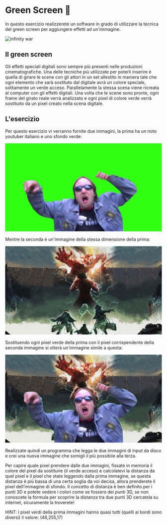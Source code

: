 # Green Screen :motor_scooter:

In questo esercizio realizzerete un software in grado di utilizzare la tecnica del green screen per aggiungere effetti ad un'immagine.


![infinity war](https://australianimage.com.au/wp-content/uploads/2019/06/green-screen-1.jpg)


## Il green screen

Gli effetti speciali digitali sono sempre più presenti nelle produzioni cinematografiche. Una delle tecniche più utilizzate per poterli inserire è quella di girare le scene con gli attori in un set allestito in maniera tale che ogni elemento che sarà sostituto dal digitale avrà un colore speciale, solitamente un verde acceso. Parallelamente la stessa scena viene ricreata al computer con gli effetti digitali. Una volta che le scene sono pronte, ogni frame del girato reale verrà analizzato e ogni pixel di colore verde verrà sostituito da un pixel creato nella scena digitale.


## L'esercizio

Per questo esercizio vi verranno fornite due immagini, la prima ha un noto youtuber italiano e uno sfondo verde:

![zeb89](./zeb89.jpg)

Mentre la seconda è un'immagine della stessa dimensione della prima:

![aot](./aot.jpg)

Sostituendo ogni pixel verde della prima con il pixel corrispendente della seconda immagine si otterà un'immagine simile a questa:

![output](./outputImage.jpg)

Realizzate quindi un programma che legga le due immagini di input da disco e crei una nuova immagine che somigli il più possibile alla terza.

Per capire quale pixel prendere dalle due immagini, fissate in memoria il colore del pixel da sostituire (il verde acceso) e calcolatevi la distanza da quel pixel e il pixel che state leggendo dalla prima immagine, se questa distanza è più bassa di una certa soglia da voi decisa, allora prenderete il pixel dell'immagine di sfondo. Il concetto di distanza è ben definito per i punti 3D e potete vedere i colori come se fossero dei punti 3D, se non conoscete la formula per scoprire la distanza tra due punti 3D cercatela su internet, sicuramente la troverete!

HINT: I pixel verdi della prima immagini hanno quasi tutti (quelli ai bordi sono diversi) il valore: (48,255,17)